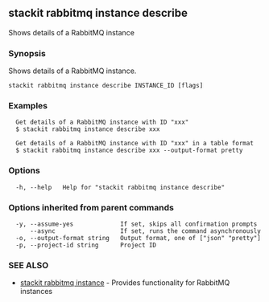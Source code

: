 ## stackit rabbitmq instance describe

Shows details of a RabbitMQ instance

### Synopsis

Shows details of a RabbitMQ instance.

```
stackit rabbitmq instance describe INSTANCE_ID [flags]
```

### Examples

```
  Get details of a RabbitMQ instance with ID "xxx"
  $ stackit rabbitmq instance describe xxx

  Get details of a RabbitMQ instance with ID "xxx" in a table format
  $ stackit rabbitmq instance describe xxx --output-format pretty
```

### Options

```
  -h, --help   Help for "stackit rabbitmq instance describe"
```

### Options inherited from parent commands

```
  -y, --assume-yes             If set, skips all confirmation prompts
      --async                  If set, runs the command asynchronously
  -o, --output-format string   Output format, one of ["json" "pretty"]
  -p, --project-id string      Project ID
```

### SEE ALSO

* [stackit rabbitmq instance](./stackit_rabbitmq_instance.md)	 - Provides functionality for RabbitMQ instances

